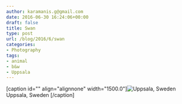 ```yaml
---
author: karamanis.g@gmail.com
date: 2016-06-30 16:24:06+00:00
draft: false
title: Swan
type: post
url: /blog/2016/6/swan
categories:
- Photography
tags:
- animal
- b&w
- Uppsala
---
```


[caption id="" align="alignnone" width="1500.0"]![ Uppsala, Sweden ](/images/2016-06-30-20166swan/image-asset.jpeg)
 Uppsala, Sweden [/caption]

